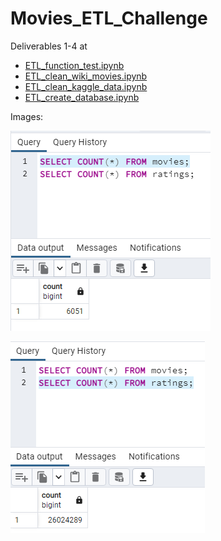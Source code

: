 # Movies_ETL_Challenge
Deliverables 1-4 at
- [ETL_function_test.ipynb](ETL_function_test.ipynb)
- [ETL_clean_wiki_movies.ipynb](ETL_clean_wiki_movies.ipynb)
- [ETL_clean_kaggle_data.ipynb](ETL_clean_kaggle_data.ipynb)
- [ETL_create_database.ipynb](ETL_create_database.ipynb)

Images:

![](movies_query.png)

![](ratings_query.png)
